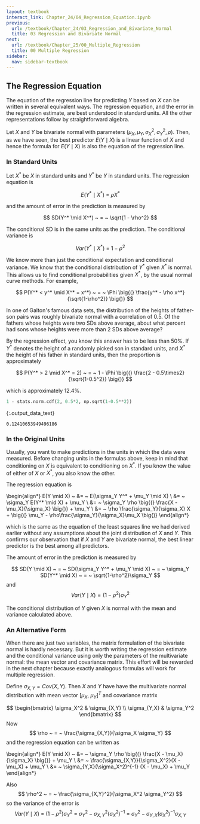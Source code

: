 ```yaml
---
layout: textbook
interact_link: Chapter_24/04_Regression_Equation.ipynb
previous:
  url: /textbook/Chapter_24/03_Regression_and_Bivariate_Normal
  title: 03 Regression and Bivariate Normal
next:
  url: /textbook/Chapter_25/00_Multiple_Regression
  title: 00 Multiple Regression
sidebar:
  nav: sidebar-textbook
---
```


## The Regression Equation ##

The equation of the regression line for predicting $Y$ based on $X$ can be written in several equivalent ways. The regression equation, and the error in the regression estimate, are best understood in standard units. All the other representations follow by straightforward algebra.

Let $X$ and $Y$ be bivariate normal with parameters $(\mu_X, \mu_Y, \sigma_X^2, \sigma_Y^2, \rho)$. Then, as we have seen, the best predictor $E(Y \mid X)$ is a linear function of $X$ and hence the formula for $E(Y \mid X)$ is also the equation of the regression line.

### In Standard Units ###
Let $X^*$ be $X$ in standard units and $Y^*$ be $Y$ in standard units. The regression equation is

$$
E(Y^* \mid X^*) ~ = ~ \rho X^*
$$

and the amount of error in the prediction is measured by

$$
SD(Y^* \mid X^*) ~ = ~ \sqrt{1 - \rho^2}
$$

The conditional SD is in the same units as the prediction. The conditional variance is

$$
Var(Y^* \mid X^*) ~ = ~ 1 - \rho^2
$$

We know more than just the conditional expectation and conditional variance. We know that the conditional distribution of $Y^*$ given $X^*$ is normal. This allows us to find conditional probabilities given $X^*$, by the usual normal curve methods. For example, 

$$
P(Y^* < y^* \mid X^* = x^*) ~ = ~ \Phi \big{(} \frac{y^* - \rho x^*}{\sqrt{1-\rho^2}} \big{)}
$$

In one of Galton's famous data sets, the distribution of the heights of father-son pairs was roughly bivariate normal with a correlation of 0.5. Of the fathers whose heights were two SDs above average, about what percent had sons whose heights were more than 2 SDs above average?

By the regression effect, you know this answer has to be less than 50%. If $Y^*$ denotes the height of a randomly picked son in standard units, and $X^*$ the height of his father in standard units, then the proportion is approximately

$$
P(Y^* > 2 \mid X^* = 2) ~ = ~ 1 - \Phi \big{(} \frac{2 - 0.5\times2}{\sqrt{1-0.5^2}} \big{)}
$$

which is approximately 12.4%.


<div class="input_area" markdown="1">

```python
1 - stats.norm.cdf(2, 0.5*2, np.sqrt(1-0.5**2))
```

</div>




{:.output_data_text}
```
0.12410653949496186
```



### In the Original Units ###
Usually, you want to make predictions in the units in which the data were measured. Before changing units in the formulas above, keep in mind that conditioning on $X$ is equivalent to conditioning on $X^*$. If you know the value of either of $X$ or $X^*$, you also know the other.

The regression equation is

\begin{align*}
E(Y \mid X) ~ &= ~ E(\sigma_Y Y^* + \mu_Y \mid X) \\
&= ~ \sigma_Y E(Y^* \mid X) + \mu_Y \\
&= ~ \sigma_Y \rho \big{(} \frac{X - \mu_X}{\sigma_X} \big{)} + \mu_Y \\
&= ~ \rho \frac{\sigma_Y}{\sigma_X} X + \big{(} \mu_Y - \rho\frac{\sigma_Y}{\sigma_X}\mu_X \big{)}
\end{align*}

which is the same as the equation of the least squares line we had derived earlier without any assumptions about the joint distribution of $X$ and $Y$. This confirms our observation that if $X$ and $Y$ are bivariate normal, the best linear predictor is the best among all predictors.

The amount of error in the prediction is measured by

$$
SD(Y \mid X) ~ = ~ SD(\sigma_Y Y^* + \mu_Y \mid X) ~ = ~ 
\sigma_Y SD(Y^* \mid X) ~ = ~ \sqrt{1-\rho^2}\sigma_Y
$$
and
$$
Var(Y \mid X) = (1 - \rho^2)\sigma_Y^2
$$

The conditional distribution of $Y$ given $X$ is normal with the mean and variance calculated above.

### An Alternative Form ###
When there are just two variables, the matrix formulation of the bivariate normal is hardly necessary. But it is worth writing the regression estimate and the conditional variance using only the parameters of the multivariate normal: the mean vector and covariance matrix. This effort will be rewarded in the next chapter because exactly analogous formulas will work for multiple regression.

Define $\sigma_{X,Y} = Cov(X, Y)$. Then $X$ and $Y$ have have the multivariate normal distribution with mean vector $[\mu_X, ~ \mu_Y]^T$ and covariance matrix

$$
\begin{bmatrix}
\sigma_X^2 & \sigma_{X,Y} \\
\sigma_{Y,X} & \sigma_Y^2
\end{bmatrix}
$$
Now
$$
\rho ~ = ~ \frac{\sigma_{X,Y}}{\sigma_X \sigma_Y}
$$
and the regression equation can be written as

\begin{align*}
E(Y \mid X) ~ &= ~ \sigma_Y \rho \big{(} \frac{X - \mu_X}{\sigma_X} \big{)} + \mu_Y \\
&= ~ \frac{\sigma_{X,Y}}{\sigma_X^2}(X - \mu_X) + \mu_Y \\
&= ~ \sigma_{Y,X}(\sigma_X^2)^{-1} (X - \mu_X) + \mu_Y
\end{align*}

Also
$$
\rho^2 ~ = ~ \frac{\sigma_{X,Y}^2}{\sigma_X^2 \sigma_Y^2}
$$
so the variance of the error is
$$
Var(Y \mid X) ~ = ~ (1 - \rho^2)\sigma_Y^2 ~ = ~ \sigma_Y^2 - \sigma_{X,Y}^2 (\sigma_X^2)^{-1} ~ = ~ \sigma_Y^2 - \sigma_{Y,X} (\sigma_X^2)^{-1} \sigma_{X,Y}
$$
